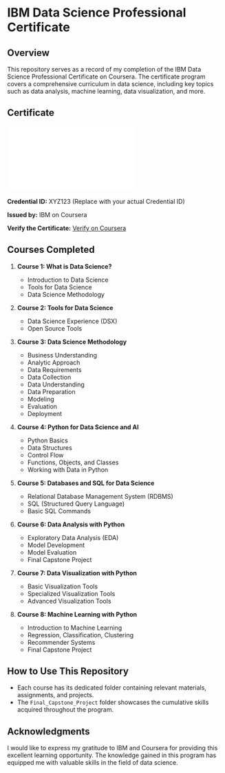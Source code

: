 # IBM Data Science Professional Certificate

## Overview

This repository serves as a record of my completion of the IBM Data Science Professional Certificate on Coursera. The certificate program covers a comprehensive curriculum in data science, including key topics such as data analysis, machine learning, data visualization, and more.

## Certificate

![Certificate of Completion](Certificate.pdf)

**Credential ID:** XYZ123 (Replace with your actual Credential ID)

**Issued by:** IBM on Coursera

**Verify the Certificate:** [Verify on Coursera](<insert verification link>)

## Courses Completed

1. **Course 1: What is Data Science?**
   - Introduction to Data Science
   - Tools for Data Science
   - Data Science Methodology

2. **Course 2: Tools for Data Science**
   - Data Science Experience (DSX)
   - Open Source Tools

3. **Course 3: Data Science Methodology**
   - Business Understanding
   - Analytic Approach
   - Data Requirements
   - Data Collection
   - Data Understanding
   - Data Preparation
   - Modeling
   - Evaluation
   - Deployment

4. **Course 4: Python for Data Science and AI**
   - Python Basics
   - Data Structures
   - Control Flow
   - Functions, Objects, and Classes
   - Working with Data in Python

5. **Course 5: Databases and SQL for Data Science**
   - Relational Database Management System (RDBMS)
   - SQL (Structured Query Language)
   - Basic SQL Commands

6. **Course 6: Data Analysis with Python**
   - Exploratory Data Analysis (EDA)
   - Model Development
   - Model Evaluation
   - Final Capstone Project

7. **Course 7: Data Visualization with Python**
   - Basic Visualization Tools
   - Specialized Visualization Tools
   - Advanced Visualization Tools

8. **Course 8: Machine Learning with Python**
   - Introduction to Machine Learning
   - Regression, Classification, Clustering
   - Recommender Systems
   - Final Capstone Project

## How to Use This Repository

- Each course has its dedicated folder containing relevant materials, assignments, and projects.
- The `Final_Capstone_Project` folder showcases the cumulative skills acquired throughout the program.

## Acknowledgments

I would like to express my gratitude to IBM and Coursera for providing this excellent learning opportunity. The knowledge gained in this program has equipped me with valuable skills in the field of data science.

